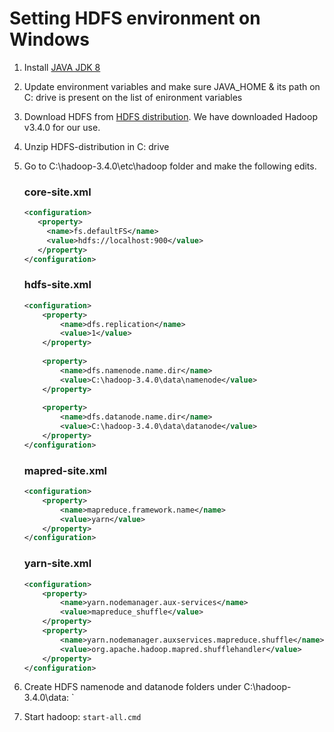 # Setting HDFS environment on Windows

1. Install [JAVA JDK 8](https://www.oracle.com/java/technologies/downloads/)
2. Update environment variables and make sure JAVA_HOME & its path on C: drive is present on the list of enironment variables
3. Download HDFS from [HDFS distribution](https://hadoop.apache.org/releases.html). We have downloaded Hadoop v3.4.0 for our use.
4. Unzip HDFS-distribution in C: drive  
5. Go to C:\hadoop-3.4.0\etc\hadoop folder and make the following edits.
   ### core-site.xml
   ``` xml
   <configuration>
      <property>
        <name>fs.defaultFS</name>
        <value>hdfs://localhost:900</value>
      </property>
   </configuration>
   ```

   ### hdfs-site.xml
   ``` xml
   <configuration>
       <property>
           <name>dfs.replication</name>
           <value>1</value>
       </property>
       
       <property>
           <name>dfs.namenode.name.dir</name>
           <value>C:\hadoop-3.4.0\data\namenode</value>
       </property>
       
       <property>
           <name>dfs.datanode.name.dir</name>
           <value>C:\hadoop-3.4.0\data\datanode</value>
       </property>
   </configuration>
   ```

   ### mapred-site.xml
   ``` xml
   <configuration>
       <property>
           <name>mapreduce.framework.name</name>
           <value>yarn</value>
       </property>
   </configuration>
   ```

   ### yarn-site.xml
   ``` xml
   <configuration>
       <property>
           <name>yarn.nodemanager.aux-services</name>
           <value>mapreduce_shuffle</value>
       </property>
       <property>
           <name>yarn.nodemanager.auxservices.mapreduce.shuffle</name>
           <value>org.apache.hadoop.mapred.shufflehandler</value>
       </property>
   </configuration>
   ```
6. Create HDFS namenode and datanode folders under C:\hadoop-3.4.0\data: `
7. Start hadoop: ```start-all.cmd```



